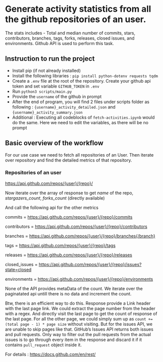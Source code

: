 # Generate activity statistics from all the github repositories of an user. 

The stats includes - Total and median number of commits, stars, contributors, branches, tags, forks, releases, closed issues, and environments. Github API is used to perform this task. 

## Instruction to run the project

- Install pip (if not already installed)
- Install the following libraries : 
`pip install python-dotenv requests tqdm`
- Create a `.env` file at the root of the repository. Create your github api token and set variable `GITHUB_TOKEN` in `.env`
- Run `python3 scripts/main.py`
- Provide the `username` of the github in prompt
- After the end of program, you will find 2 files under scripts folder as following :
    `{username}_activity_detailed.json` and `{username}_activity_summary.json`
- Additional : Executing all codeblocks of `fetch-activities.ipynb` would do the same. Here we need to edit the variables, as there will be no prompt


## Basic overview of the workflow
For our use case we need to fetch all repositories of an User. Then iterate over repository and find the detailed metrics of that repository.

### Repositories of an user
https://api.github.com/repos/{user}/{repo}/

Now iterate over the array of response to get *name* of the repo, *stargazers_count*, *forks_count* (directly available)

And call the following api for the other metrics

commits = https://api.github.com/repos/{user}/{repo}/commits 

contributors = https://api.github.com/repos/{user}/{repo}/contributors

branches = https://api.github.com/repos/{user}/{repo}/branches{/branch} 

tags = https://api.github.com/repos/{user}/{repo}/tags

releases = https://api.github.com/repos/{user}/{repo}/releases

closed_issues = https://api.github.com/repos/{user}/{repo}/issues?state=closed 

environments = https://api.github.com/repos/{user}/{repo}/environments

None of the API provides metaData of the count. We iterate over the paginatated api untill there is no data and increment the count. 

Btw, there is an efficient way to do this. Response provide a Link header with the last page link. We could extract the page number from the header with a regex. And directly visit the last page to get the count of response of the last page. For all the other page, we could simply sum up as `count += (total page - 1) * page size` without visiting. But for the issues API, we are unable to skip pages like that. GitHub’s Issues API returns both issues and pull requests. Only way to filter out the pull requests from the actual issues is to go through every  item in the response and discard it if it contains `pull_request` object inside it. 


For details : https://docs.github.com/en/rest/

